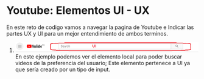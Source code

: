 # Youtube: Elementos UI - UX

En este reto de codigo vamos a  navegar la pagina de Youtube e Indicar las partes UX y UI para un mejor entendimiento de ambos terminos.
1. ![elemento local](assets/img/Buscador.png)
En este ejemplo podemos ver el elemento local para poder buscar videos de la preferencia del usuario; Este elemento pertenece a UI ya que sería creado por un tipo de input.
